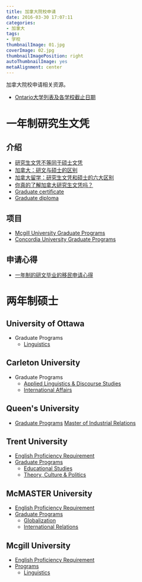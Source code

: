 ```yaml
---
title: 加拿大院校申请
date: 2016-03-30 17:07:11
categories:
- 加拿大
tags:
- 学校
thumbnailImage: 01.jpg
coverImage: 02.jpg
thumbnailImagePosition: right
autoThumbnailImage: yes
metaAlignment: center
---
```

加拿大院校申请相关资源。
<!-- more -->
* [Ontario大学列表及各学校截止日期](http://www.ouac.on.ca/unilinks/)
# 一年制研究生文凭
## 介绍
* [研究生文凭不等同于硕士文凭](http://college.zhan.com/raider/29118.html)
* [加拿大：研文与硕士的区别](http://old.jjl.cn/xiamen/jctj/567318.shtml)
* [加拿大留学：研究生文凭和硕士的六大区别](http://learning.sohu.com/20150428/n411992584.shtml)
* [你真的了解加拿大研究生文凭吗？](https://www.douban.com/group/topic/79543443/)
* [Graduate certificate](https://en.wikipedia.org/wiki/Graduate_certificate#Canada)
* [Graduate diploma](https://en.wikipedia.org/wiki/Graduate_diploma)

## 项目
* [Mcgill University Graduate Programs](https://www.mcgill.ca/continuingstudies/programs-and-courses)
* [Concordia University Graduate Programs](http://www.concordia.ca/academics/graduate.html)

## 申请心得
* [一年制的研文毕业的移民申请心得](http://tieba.baidu.com/p/2815275150)

# 两年制硕士
## University of Ottawa
* Graduate Programs
  * [Linguistics](http://www.uottawa.ca/graduate-studies/future-students/programs/linguistics)

## Carleton University
* Graduate Programs
  * [Applied Linguistics & Discourse Studies](http://carleton.ca/slals/graduate/)
  * [International Affairs](https://graduate.carleton.ca/programs/international-affairs-masters/)

## Queen's University
* [Graduate Programs](http://www.queensu.ca/academics/programs)
[Master of Industrial Relations](http://mir.queensu.ca/index.cfm/academic-programs/master-of-industrial-relations/)

## Trent University
* [English Proficiency Requirement](https://www.trentu.ca/futurestudents/graduate/requirements/english-proficiency-requirements)
* [Graduate Programs](https://www.trentu.ca/futurestudents/graduate/programs)
  * [Educational Studies](https://www.trentu.ca/futurestudents/degree/educational-studies-med?target=graduate)
  * [Theory, Culture & Politics](https://www.trentu.ca/futurestudents/degree/theory-culture-politics-ma?target=graduate)

## McMASTER University
* [English Proficiency Requirement](http://future.mcmaster.ca/admission/language/)
* [Graduate Programs](http://graduate.mcmaster.ca/programs)
  * [Globalization](http://graduate.mcmaster.ca/programs/globalization)
  * [International Relations](http://graduate.mcmaster.ca/programs/international-relations)

## Mcgill University
* [English Proficiency Requirement](https://www.mcgill.ca/gradapplicants/international/apply/proficiency)
* [Programs](https://www.mcgill.ca/gradapplicants/programs)
  * [Linguistics](https://www.mcgill.ca/gradapplicants/linguistics-0)
